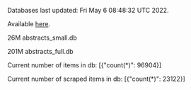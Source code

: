 Databases last updated: Fri May  6 08:48:32 UTC 2022. 

Available [here](https://github.com/cbeauhilton/ash-db/releases).


26M	abstracts_small.db

201M	abstracts_full.db

Current number of items in db:
[{"count(*)": 96904}]

Current number of scraped items in db:
[{"count(*)": 23122}]
